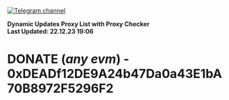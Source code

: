 [![Telegram channel](https://img.shields.io/endpoint?url=https://runkit.io/damiankrawczyk/telegram-badge/branches/master?url=https://t.me/n4z4v0d)](https://t.me/n4z4v0d) 

**Dynamic Updates Proxy List with Proxy Checker**  
**Last Updated: 22.12.23 19:06**

# DONATE (_any evm_) - 0xDEADf12DE9A24b47Da0a43E1bA70B8972F5296F2
